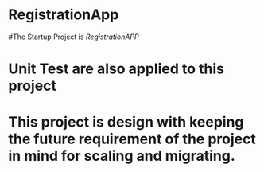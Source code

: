 # RegistrationApp
#The Startup Project is  *RegistrationAPP*
# Unit Test are also applied to this project 
# This project is design with keeping the future requirement of the project in mind for scaling and migrating. 
